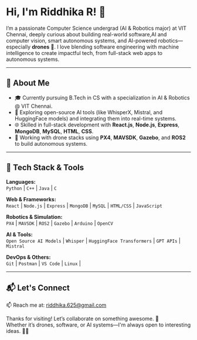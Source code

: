 # Hi, I'm Riddhika R! 👋

I’m a passionate Computer Science undergrad (AI & Robotics major) at VIT Chennai, deeply curious about building real-world software,AI and computer vision, smart autonomous systems, and AI-powered robotics—especially **drones** 🚁. I love blending software engineering with machine intelligence to create impactful tech, from full-stack web apps to autonomous  systems.



---

## 🚀 About Me

- 🎓 Currently pursuing B.Tech in CS with a specialization in AI & Robotics @ VIT Chennai.
- 🧠 Exploring open-source AI tools (like WhisperX, Mistral, and HuggingFace models) and integrating them into real-time systems.
- 🌐 Skilled in full-stack development with **React.js**, **Node.js**, **Express**, **MongoDB**, **MySQL**, **HTML**, **CSS**.
- 🤖 Working with drone stacks using **PX4**, **MAVSDK**, **Gazebo**, and **ROS2** to build autonomous systems.


  

---

## 🧠 Tech Stack & Tools

**Languages:**  
`Python` | `C++` | `Java` | `C`

**Web & Frameworks:**  
`React` | `Node.js` | `Express` | `MongoDB` | `MySQL` | `HTML/CSS` | `JavaScript`

**Robotics & Simulation:**  
`PX4` | `MAVSDK` | `ROS2` | `Gazebo` | `Arduino` | `OpenCV`

**AI & Tools:**  
`Open Source AI Models` | `Whisper` | `HuggingFace Transformers` | `GPT APIs` | `Mistral`

**DevOps & Others:**  
`Git` | `Postman` | `VS Code` | `Linux` |


---

## 📬 Let's Connect

📫 Reach me at: [riddhika.625@gmail.com](mailto:riddhika.625@gmail.com)



Thanks for visiting! Let’s collaborate on something awesome. 🤝  
Whether it’s drones, software, or AI systems—I'm always open to interesting ideas. 🚁💡
